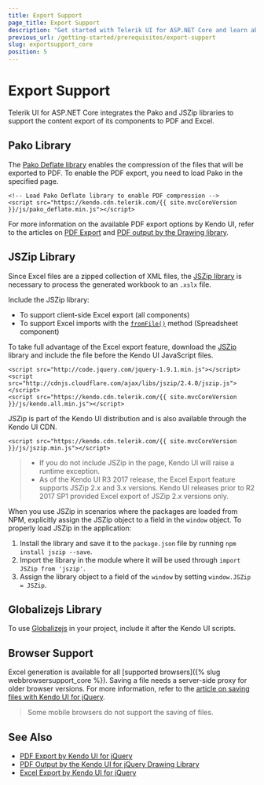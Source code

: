 ```yaml
---
title: Export Support
page_title: Export Support
description: "Get started with Telerik UI for ASP.NET Core and learn about the versions of the Pako and JSZip libraries supported by the library and used for PDF and Excel export."
previous_url: /getting-started/prerequisites/export-support
slug: exportsupport_core
position: 5
---
```


# Export Support

Telerik UI for ASP.NET Core integrates the Pako and JSZip libraries to support the content export of its components to PDF and Excel.

## Pako Library

The [Pako Deflate library](https://nodeca.github.io/pako/#Deflate) enables the compression of the files that will be exported to PDF. To enable the PDF export, you need to load Pako in the specified page.

    <!-- Load Pako Deflate library to enable PDF compression -->
    <script src="https://kendo.cdn.telerik.com/{{ site.mvcCoreVersion }}/js/pako_deflate.min.js"></script>

For more information on the available PDF export options by Kendo UI, refer to the articles on [PDF Export](https://docs.telerik.com/kendo-ui/framework/pdf/overview) and [PDF output by the Drawing library](https://docs.telerik.com/kendo-ui/framework/drawing/pdf-output/overview).

## JSZip Library

Since Excel files are a zipped collection of XML files, the [JSZip library](https://stuk.github.io/jszip/) is necessary to process the generated workbook to an `.xslx` file.

Include the JSZip library:

* To support client-side Excel export (all components)
* To support Excel imports with the [`fromFile()`](https://docs.telerik.com/kendo-ui/api/javascript/ui/spreadsheet/methods/fromfile) method (Spreadsheet component)

To take full advantage of the Excel export feature, download the [JSZip](http://stuk.github.io/jszip/) library and include the file before the Kendo UI JavaScript files.

    <script src="http://code.jquery.com/jquery-1.9.1.min.js"></script>
    <script src="http://cdnjs.cloudflare.com/ajax/libs/jszip/2.4.0/jszip.js"></script>
    <script src="https://kendo.cdn.telerik.com/{{ site.mvcCoreVersion }}/js/kendo.all.min.js"></script>

JSZip is part of the Kendo UI distribution and is also available through the Kendo UI CDN.

    <script src="https://kendo.cdn.telerik.com/{{ site.mvcCoreVersion }}/js/jszip.min.js"></script>

> * If you do not include JSZip in the page, Kendo UI will raise a runtime exception.
> * As of the Kendo UI R3 2017 release, the Excel Export feature supports JSZip 2.x and 3.x versions. Kendo UI releases prior to R2 2017 SP1 provided Excel export of JSZip 2.x versions only.

When you use JSZip in scenarios where the packages are loaded from NPM, explicitly assign the JSZip object to a field in the `window` object. To properly load JSZip in the application:

1. Install the library and save it to the `package.json` file by running `npm install jszip --save`.
1. Import the library in the module where it will be used through `import JSZip from 'jszip'`.
1. Assign the library object to a field of the `window` by setting `window.JSZip = JSZip`.

## Globalizejs Library

To use [Globalizejs](https://github.com/globalizejs/globalize) in your project, include it after the Kendo UI scripts.

## Browser Support

Excel generation is available for all [supported browsers]({% slug webbrowsersupport_core %}). Saving a file needs a server-side proxy for older browser versions. For more information, refer to the [article on saving files with Kendo UI for jQuery](https://docs.telerik.com/kendo-ui/framework/saving-files).

> Some mobile browsers do not support the saving of files.

## See Also

* [PDF Export by Kendo UI for jQuery](https://docs.telerik.com/kendo-ui/framework/pdf/overview)
* [PDF Output by the Kendo UI for jQuery Drawing Library](https://docs.telerik.com/kendo-ui/framework/drawing/pdf-output/overview)
* [Excel Export by Kendo UI for jQuery](https://docs.telerik.com/kendo-ui/framework/excel/introduction)
